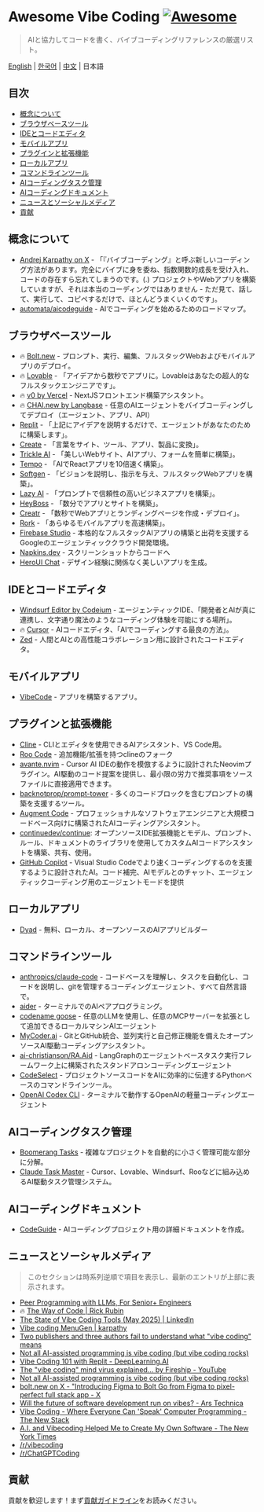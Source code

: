 # Awesome Vibe Coding [![Awesome](https://awesome.re/badge.svg)](https://awesome.re) <!-- omit in toc -->

> AIと協力してコードを書く、バイブコーディングリファレンスの厳選リスト。

[English](./README.md) | [한국어](./README-KR.md) | [中文](./README-CN.md) | 日本語

## 目次 <!-- omit in toc -->

- [概念について](#概念について)
- [ブラウザベースツール](#ブラウザベースツール)
- [IDEとコードエディタ](#ideとコードエディタ)
- [モバイルアプリ](#モバイルアプリ)
- [プラグインと拡張機能](#プラグインと拡張機能)
- [ローカルアプリ](#ローカルアプリ)
- [コマンドラインツール](#コマンドラインツール)
- [AIコーディングタスク管理](#aiコーディングタスク管理)
- [AIコーディングドキュメント](#aiコーディングドキュメント)
- [ニュースとソーシャルメディア](#ニュースとソーシャルメディア)
- [貢献](#貢献)

## 概念について

- [Andrej Karpathy on X](https://x.com/karpathy/status/1886192184808149383) - 「『バイブコーディング』と呼ぶ新しいコーディング方法があります。完全にバイブに身を委ね、指数関数的成長を受け入れ、コードの存在すら忘れてしまうのです。(.) プロジェクトやWebアプリを構築していますが、それは本当のコーディングではありません - ただ見て、話して、実行して、コピペするだけで、ほとんどうまくいくのです」。
- [automata/aicodeguide](https://github.com/automata/aicodeguide) - AIでコーディングを始めるためのロードマップ。

## ブラウザベースツール

- 🔥 [Bolt.new](https://bolt.new/) - プロンプト、実行、編集、フルスタックWebおよびモバイルアプリのデプロイ。
- 🔥 [Lovable](https://lovable.dev/) - 「アイデアから数秒でアプリに。Lovableはあなたの超人的なフルスタックエンジニアです」。
- 🔥 [v0 by Vercel](https://v0.dev/chat) - NextJSフロントエンド構築アシスタント。
- 🔥 [CHAI.new by Langbase](https://chai.new) - 任意のAIエージェントをバイブコーディングしてデプロイ（エージェント、アプリ、API）
- [Replit](https://replit.com/) - 「上記にアイデアを説明するだけで、エージェントがあなたのために構築します」。
- [Create](https://www.create.xyz/) - 「言葉をサイト、ツール、アプリ、製品に変換」。
- [Trickle AI](https://www.trickle.so/) - 「美しいWebサイト、AIアプリ、フォームを簡単に構築」。
- [Tempo](https://www.tempo.new/) - 「AIでReactアプリを10倍速く構築」。
- [Softgen](https://softgen.ai/) - 「ビジョンを説明し、指示を与え、フルスタックWebアプリを構築」。
- [Lazy AI](https://getlazy.ai/) - 「プロンプトで信頼性の高いビジネスアプリを構築」。
- [HeyBoss](https://www.heyboss.xyz/) - 「数分でアプリとサイトを構築」。
- [Creatr](https://getcreatr.com/) - 「数秒でWebアプリとランディングページを作成・デプロイ」。
- [Rork](https://rork.app/) - 「あらゆるモバイルアプリを高速構築」。
- [Firebase Studio](https://studio.firebase.google.com/) - 本格的なフルスタックAIアプリの構築と出荷を支援するGoogleのエージェンティッククラウド開発環境。
- [Napkins.dev](https://www.napkins.dev/) - スクリーンショットからコードへ
- [HeroUI Chat](https://heroui.chat/) - デザイン経験に関係なく美しいアプリを生成。

## IDEとコードエディタ

- [Windsurf Editor by Codeium](https://codeium.com/windsurf) - エージェンティックIDE、「開発者とAIが真に連携し、文字通り魔法のようなコーディング体験を可能にする場所」。
- 🔥 [Cursor](https://www.cursor.com/) - AIコードエディタ、「AIでコーディングする最良の方法」。
- [Zed](https://zed.dev/) - 人間とAIとの高性能コラボレーション用に設計されたコードエディタ。

## モバイルアプリ

- [VibeCode](https://www.vibecodeapp.com/) - アプリを構築するアプリ。

## プラグインと拡張機能

- [Cline](https://cline.bot/) - CLIとエディタを使用できるAIアシスタント、VS Code用。
- [Roo Code](https://github.com/RooVetGit/Roo-Code) - 追加機能/拡張を持つclineのフォーク
- [avante.nvim](https://github.com/yetone/avante.nvim) - Cursor AI IDEの動作を模倣するように設計されたNeovimプラグイン。AI駆動のコード提案を提供し、最小限の労力で推奨事項をソースファイルに直接適用できます。
- [backnotprop/prompt-tower](https://github.com/backnotprop/prompt-tower) - 多くのコードブロックを含むプロンプトの構築を支援するツール。
- [Augment Code](https://www.augmentcode.com/) - プロフェッショナルなソフトウェアエンジニアと大規模コードベース向けに構築されたAIコーディングアシスタント。
- [continuedev/continue](https://github.com/continuedev/continue): オープンソースIDE拡張機能とモデル、プロンプト、ルール、ドキュメントのライブラリを使用してカスタムAIコードアシスタントを構築、共有、使用。
- [GitHub Copilot](https://github.com/features/copilot) - Visual Studio Codeでより速くコーディングするのを支援するように設計されたAI。コード補完、AIモデルとのチャット、エージェンティックコーディング用のエージェントモードを提供

## ローカルアプリ
- [Dyad](https://www.dyad.sh/) - 無料、ローカル、オープンソースのAIアプリビルダー

## コマンドラインツール

- [anthropics/claude-code](https://github.com/anthropics/claude-code) - コードベースを理解し、タスクを自動化し、コードを説明し、gitを管理するコーディングエージェント、すべて自然言語で。
- [aider](https://aider.chat/) - ターミナルでのAIペアプログラミング。
- [codename goose](https://block.github.io/goose/) - 任意のLLMを使用し、任意のMCPサーバーを拡張として追加できるローカルマシンAIエージェント
- [MyCoder.ai](https://github.com/drivecore/mycoder) - GitとGitHub統合、並列実行と自己修正機能を備えたオープンソースAI駆動コーディングアシスタント。
- [ai-christianson/RA.Aid](https://github.com/ai-christianson/RA.Aid) - LangGraphのエージェントベースタスク実行フレームワーク上に構築されたスタンドアロンコーディングエージェント
- [CodeSelect](https://github.com/maynetee/codeselect) - プロジェクトソースコードをAIに効率的に伝達するPythonベースのコマンドラインツール。
- [OpenAI Codex CLI](https://github.com/openai/codex) - ターミナルで動作するOpenAIの軽量コーディングエージェント

## AIコーディングタスク管理

- [Boomerang Tasks](https://docs.roocode.com/features/boomerang-tasks) - 複雑なプロジェクトを自動的に小さく管理可能な部分に分解。
- [Claude Task Master](https://github.com/eyaltoledano/claude-task-master) - Cursor、Lovable、Windsurf、Rooなどに組み込めるAI駆動タスク管理システム。

## AIコーディングドキュメント

- [CodeGuide](https://www.codeguide.dev/) - AIコーディングプロジェクト用の詳細ドキュメントを作成。

## ニュースとソーシャルメディア

> このセクションは時系列逆順で項目を表示し、最新のエントリが上部に表示されます。

- [Peer Programming with LLMs, For Senior+ Engineers](https://pmbanugo.me/blog/peer-programming-with-llms)
- 🔥 [The Way of Code | Rick Rubin](https://www.thewayofcode.com/)
- [The State of Vibe Coding Tools (May 2025) | LinkedIn](https://www.linkedin.com/pulse/state-vibe-coding-tools-may-2025-nufar-gaspar-x1znf/?trackingId=iJSsdxE4R9OECPT43FtBww%3D%3D)
- [Vibe coding MenuGen | karpathy](https://karpathy.bearblog.dev/vibe-coding-menugen/)
- [Two publishers and three authors fail to understand what "vibe coding" means](https://simonwillison.net/2025/May/1/not-vibe-coding/)
- [Not all AI-assisted programming is vibe coding (but vibe coding rocks)](https://simonwillison.net/2025/Mar/19/vibe-coding/)
- [Vibe Coding 101 with Replit - DeepLearning.AI](https://www.deeplearning.ai/short-courses/vibe-coding-101-with-replit/)
- [The "vibe coding" mind virus explained… by Fireship - YouTube](https://www.youtube.com/watch?v=Tw18-4U7mts)
- [Not all AI-assisted programming is vibe coding (but vibe coding rocks)](https://simonwillison.net/2025/Mar/19/vibe-coding/)
- [bolt.new on X - "Introducing Figma to Bolt Go from Figma to pixel-perfect full stack app - X](https://x.com/boltdotnew/status/1900197121829331158)
- [Will the future of software development run on vibes? - Ars Technica](https://arstechnica.com/ai/2025/03/is-vibe-coding-with-ai-gnarly-or-reckless-maybe-some-of-both/)
- [Vibe Coding - Where Everyone Can 'Speak' Computer Programming - The New Stack](https://thenewstack.io/vibe-coding-where-everyone-can-speak-computer-programming/)
- [A.I. and Vibecoding Helped Me to Create My Own Software - The New York Times](https://www.nytimes.com/2025/02/27/technology/personaltech/vibecoding-ai-software-programming.html)
- [/r/vibecoding](https://www.reddit.com/r/vibecoding/)
- [/r/ChatGPTCoding](https://www.reddit.com/r/ChatGPTCoding/)

## 貢献

貢献を歓迎します！まず[貢献ガイドライン](CONTRIBUTING.md)をお読みください。
